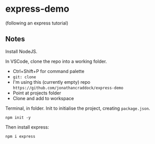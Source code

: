 # express-demo
(following an express tutorial)

## Notes

Install NodeJS.

In VSCode, clone the repo into a working folder.

* Ctrl+Shift+P for command palette
* `git: clone`
* I'm using this (currently empty) repo `https://github.com/jonathancraddock/express-demo`
* Point at projects folder
* Clone and add to workspace

Terminal, in folder. Init to initialise the project, creating `package.json`.
```dos
npm init -y
```

Then install express:
```dos
npm i express
```

